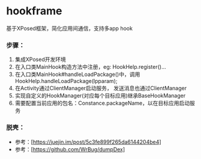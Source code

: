 # hookframe
基于XPosed框架，简化应用间通信，支持多app hook

### 步骤：
1. 集成XPosed开发环境
2. 在入口类MainHook构造方法中注册，eg: HookHelp.register()...
3. 在入口类MainHook#handleLoadPackage()中，调用HookHelp.handleLoadPackage(lpparam);
4. 在Activity通过ClientManager启动服务， 发送消息也通过ClientManager
5. 实现自定义的HookManager(对应每个目标应用)继承BaseHookManager
6. 需要配置当前应用的包名：Constance.packageName，以在目标应用启动服务

### 脱壳：
+ 参考：[https://juejin.im/post/5c3fe899f265da6144204be4]
+ 参考：[https://github.com/WrBug/dumpDex]